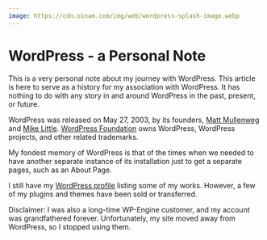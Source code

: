 ```yaml
---
image: https://cdn.oinam.com/img/web/wordpress-splash-image.webp
---
```


# WordPress - a Personal Note

This is a very personal note about my journey with WordPress. This article is here to serve as a history for my association with WordPress. It has nothing to do with any story in and around WordPress in the past, present, or future.

WordPress was released on May 27, 2003, by its founders, [Matt Mullenweg](https://en.wikipedia.org/wiki/Matt_Mullenweg) and [Mike Little](https://en.wikipedia.org/wiki/Mike_Little). [WordPress Foundation](https://wordpressfoundation.org) owns WordPress, WordPress projects, and other related trademarks.

My fondest memory of WordPress is that of the times when we needed to have another separate instance of its installation just to get a separate pages, such as an About Page.

I still have my [WordPress profile](https://profiles.wordpress.org/brajeshwar/) listing some of my works. However, a few of my plugins and themes have been sold or transferred.

Disclaimer: I was also a long-time WP-Engine customer, and my account was grandfathered forever. Unfortunately, my site moved away from WordPress, so I stopped using them.